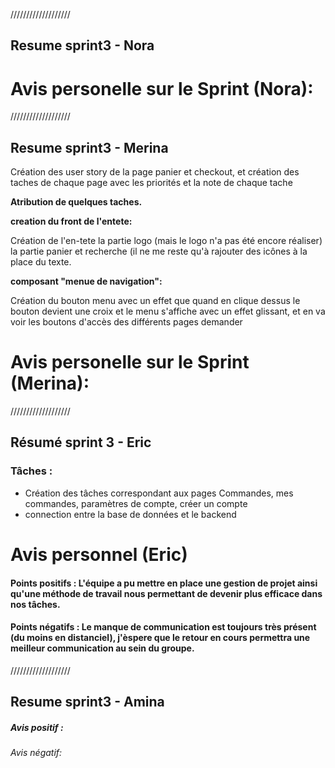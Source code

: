 ///////////////////

## Resume sprint3 - Nora

# Avis personelle sur le Sprint (Nora):

///////////////////

## Resume sprint3 - Merina

Création des user story de la page panier et checkout, et création des taches de chaque page avec les priorités et la note de chaque tache

**Atribution de quelques taches.**

**creation du front de l'entete:**

Création de l'en-tete la partie logo (mais le logo n'a pas été encore réaliser) la partie panier et recherche (il ne me reste qu'à rajouter des icônes à la place du texte.

**composant "menue de navigation":**

Création du bouton menu avec un effet que quand en clique dessus le bouton devient une croix et le menu s'affiche avec un effet glissant, et en va voir les boutons d'accès des différents pages demander

# Avis personelle sur le Sprint (Merina):

///////////////////

## Résumé sprint 3 - Eric

### Tâches :

- Création des tâches correspondant aux pages Commandes, mes commandes, paramètres de compte, créer un compte
- connection entre la base de données et le backend

# Avis personnel (Eric)

#### Points positifs : L'équipe a pu mettre en place une gestion de projet ainsi qu'une méthode de travail nous permettant de devenir plus efficace dans nos tâches.

#### Points négatifs : Le manque de communication est toujours très présent (du moins en distanciel), j'èspere que le retour en cours permettra une meilleur communication au sein du groupe.

///////////////////

## Resume sprint3 - Amina

##### Avis positif :

###### Avis négatif:
